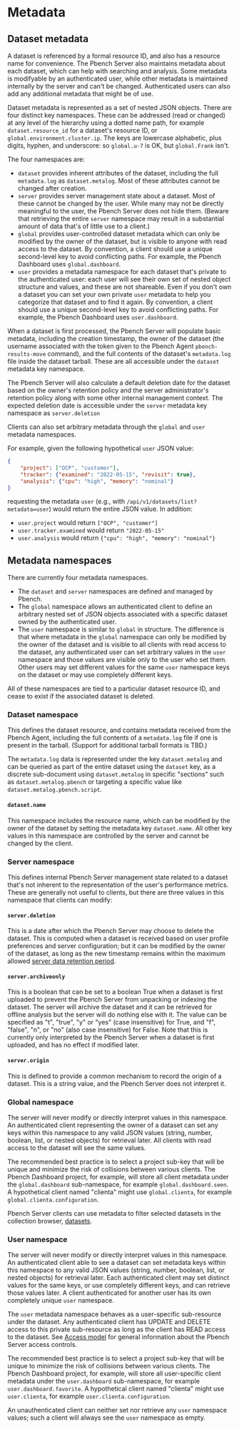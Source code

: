 # Metadata

## Dataset metadata

A dataset is referenced by a formal resource ID, and also has a resource name
for convenience. The Pbench Server also maintains metadata about each dataset,
which can help with searching and analysis. Some metadata is modifyable by an
authenticated user, while other metadata is maintained internally by the server
and can't be changed. Authenticated users can also add any additional metadata
that might be of use.

Dataset metadata is represented as a set of nested JSON objects. There are four
distinct key namespaces. These can be addressed (read or changed) at any level
of the hierarchy using a dotted name path, for example `dataset.resource_id`
for a dataset's resource ID, or `global.environment.cluster.ip`. The keys are
lowercase alphabetic, plus digits, hyphen, and underscore: so `global.u-7` is
OK, but `global.Frank` isn't.

The four namespaces are:
* `dataset` provides inherent attributes of the dataset, including the full
`metadata.log` as `dataset.metalog`. Most of these attributes cannot be changed
after creation.
* `server` provides server management state about a dataset. Most of these
cannot be changed by the user. While many may not be directly meaningful to the
user, the Pbench Server does not hide them. (Beware that retrieving the entire
`server` namespace may result in a substantial amount of data that's of little
use to a client.)
* `global` provides user-controlled dataset metadata which can only be modified
by the owner of the dataset, but is visible to anyone with read access to the
dataset. By convention, a client should use a unique second-level key to avoid
conflicting paths. For example, the Pbench Dashboard uses `global.dashboard`.
* `user` provides a metadata namespace for each dataset that's private to the
authenticated user: each user will see their own set of nested object structure
and values, and these are not shareable. Even if you don't own a dataset you
can set your own private `user` metadata to help you categorize that dataset
and to find it again. By convention, a client should use a unique second-level
key to avoid conflicting paths. For example, the Pbench Dashboard uses
`user.dashboard`.

When a dataset is first processed, the Pbench Server will populate basic
metadata, including the creation timestamp, the owner of the dataset (the
username associated with the token given to the Pbench Agent
`pbench-results-move` command), and the full contents of the dataset's
`metadata.log` file inside the dataset tarball. These are all accessible
under the `dataset` metadata key namespace.

The Pbench Server will also calculate a default deletion date for the dataset
based on the owner's retention policy and the server administrator's retention
policy along with some other internal management context. The expected deletion
date is accessible under the `server` metadata key namespace as
`server.deletion`

Clients can also set arbitrary metadata through the `global` and `user`
metadata namespaces.

For example, given the following hypothetical `user` JSON value:

```json
{
    "project": ["OCP", "customer"],
    "tracker": {"examined": "2022-05-15", "revisit": true},
    "analysis": {"cpu": "high", "memory": "nominal"}
}
```

requesting the metadata `user` (e.g., with `/api/v1/datasets/list?metadata=user`)
would return the entire JSON value. In addition:
* `user.project` would return `["OCP", "customer"]`
* `user.tracker.examined` would return `"2022-05-15"`
* `user.analysis` would return `{"cpu": "high", "memory": "nominal"}`

## Metadata namespaces

There are currently four metadata namespaces.

* The `dataset` and `server` namespaces are defined and managed by Pbench.
* The `global` namespace allows an authenticated client to define an
arbitrary nested set of JSON objects associated with a specific dataset
owned by the authenticated user.
* The `user` namespace is similar to `global` in structure. The difference
is that where metadata in the `global` namespace can only be modified by the
owner of the dataset and is visible to all clients with read access to the
dataset, any authenticated user can set arbitrary values in the `user`
namespace and those values are visible only to the user who set them. Other
users may set different values for the same `user` namespace keys on the
dataset or may use completely different keys.

All of these namespaces are tied to a particular dataset resource ID, and cease
to exist if the associated dataset is deleted.

### Dataset namespace

This defines the dataset resource, and contains metadata received from the
Pbench Agent, including the full contents of a `metadata.log` file if one is
present in the tarball. (Support for additional tarball formats is TBD.)

The `metadata.log` data is represented under the key `dataset.metalog` and can
be queried as part of the entire dataset using the `dataset` key, as a discrete
sub-document using `dataset.metalog` in specific "sections" such as
`dataset.metalog.pbench` or targeting a specific value like
`dataset.metalog.pbench.script`.

#### `dataset.name`

This namespace includes the resource name, which can be modified by the owner
of the dataset by setting the metadata key `dataset.name`. All other key values
in this namespace are controlled by the server and cannot be changed by the
client.

### Server namespace

This defines internal Pbench Server management state related to a dataset
that's not inherent to the representation of the user's performance metrics.
These are generally not useful to clients, but there are three values in this
namespace that clients can modify:

#### `server.deletion`

This is a date after which the Pbench Server may choose to delete the dataset.
This is computed when a dataset is received based on user profile preferences
and server configuration; but it can be modified by the owner of the dataset,
as long as the new timestamp remains within the maximum allowed
[server data retention period](./V1/server_settings.md#dataset-lifetime).

#### `server.archiveonly`

This is a boolean that can be set to a boolean True when a dataset is first
uploaded to prevent the Pbench Server from unpacking or indexing the dataset.
The server will archive the dataset and it can be retrieved for offline
analysis but the server will do nothing else with it. The value can be
specified as "t", "true", "y" or "yes" (case insensitive) for True, and "f",
"false", "n", or "no" (also case insensitive) for False. Note that this is
currently only interpreted by the Pbench Server when a dataset is first
uploaded, and has no effect if modified later.

#### `server.origin`

This is defined to provide a common mechanism to record the origin of a
dataset. This is a string value, and the Pbench Server does not interpret it.

### Global namespace

The server will never modify or directly interpret values in this namespace. An
authenticated client representing the owner of a dataset can set any keys
within this namespace to any valid JSON values (string, number, boolean, list,
or nested objects) for retrieval later. All clients with read access to the
dataset will see the same values.

The recommended best practice is to select a project sub-key that will be unique
and minimize the risk of collisions between various clients. The Pbench Dashboard
project, for example, will store all client metadata under the `global.dashboard`
sub-namespace, for example `global.dashboard.seen`. A hypothetical client named
"clienta" might use `global.clienta`, for example `global.clienta.configuration`.

Pbench Server clients can use metadata to filter selected datasets in the
collection browser, [datasets](V1/list.md).

### User namespace

The server will never modify or directly interpret values in this namespace. An
authenticated client able to see a dataset can set metadata keys within this
namespace to any valid JSON values (string, number, boolean, list, or nested
objects) for retrieval later. Each authenticated client may set distinct values
for the same keys, or use completely different keys, and can retrieve those
values later. A client authenticated for another user has its own completely
unique `user` namespace.

The `user` metadata namespace behaves as a user-specific sub-resource under the
dataset. Any authenticated client has UPDATE and DELETE access to this private
sub-resource as long as the client has READ access to the dataset. See
[Access model](./access_model.md) for general information about the Pbench
Server access controls.

The recommended best practice is to select a project sub-key that will be unique
to minimize the risk of collisions between various clients. The Pbench Dashboard
project, for example, will store all user-specific client metadata under the
`user.dashboard` sub-namespace, for example `user.dashboard.favorite`. A
hypothetical client named "clienta" might use `user.clienta`, for example
`user.clienta.configuration`.

An unauthenticated client can neither set nor retrieve any `user` namespace
values; such a client will always see the `user` namespace as empty.
